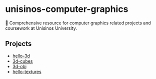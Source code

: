 # unisinos-computer-graphics
🌌 Comprehensive resource for computer graphics related projects and coursework at Unisinos University.

## Projects

- [hello-3d](https://github.com/emiliosheinz/unisinos-computer-graphics/tree/main/hello-3d)
- [3d-cubes](https://github.com/emiliosheinz/unisinos-computer-graphics/tree/main/3d-cubes)
- [3d-obj](https://github.com/emiliosheinz/unisinos-computer-graphics/tree/main/3d-obj)
- [hello-textures](https://github.com/emiliosheinz/unisinos-computer-graphics/tree/main/hello-textures)
